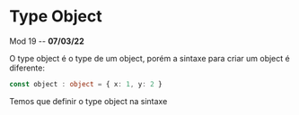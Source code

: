 # Type Object

Mod 19 -- **07/03/22**

O type object é o type de um object, porém a sintaxe para criar um object é diferente:

~~~ts
const object : object = { x: 1, y: 2 }
~~~

Temos que definir o type object na sintaxe
